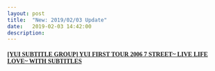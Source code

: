 ```yaml
---
layout: post
title:  "New: 2019/02/03 Update"
date:   2019-02-03 14:42:00
description: 
---
```


<h4 id="yui-subtitle-group-yui-first-tour-2006-7-street-live-life-love-with-subtitles"><a href="https://mega.nz/#!wNkRHaYS!ogOxciiq2WopF3iUivVkLrQ1SdQK4ia9aQ3kzWrFHKk"><font face="Microsoft YaHei UI">[YUI SUBTITLE GROUP] YUI FIRST TOUR 2006 7 STREET~ LIVE LIFE LOVE~ WITH SUBTITLES</font></a></h4>
